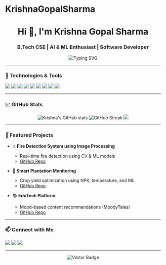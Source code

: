 # KrishnaGopalSharma


<h1 align="center">Hi 👋, I'm Krishna Gopal Sharma</h1>
<h3 align="center">B.Tech CSE | AI & ML Enthusiast | Software Developer</h3>

<p align="center">
  <img src="https://readme-typing-svg.demolab.com?font=Fira+Code&duration=3000&pause=1000&center=true&vCenter=true&width=435&lines=Building+tech+with+purpose+💡;Lifelong+learner+🚀;AI+%7C+ML+%7C+Web+Dev+%7C+DSA+%7C+Projects" alt="Typing SVG" />
</p>

---

### 🔧 Technologies & Tools

<p align="left">
  <img src="https://img.shields.io/badge/Java-007396?style=for-the-badge&logo=java&logoColor=white"/>
  <img src="https://img.shields.io/badge/Python-3776AB?style=for-the-badge&logo=python&logoColor=white"/>
  <img src="https://img.shields.io/badge/C++-00599C?style=for-the-badge&logo=c%2B%2B&logoColor=white"/>
  <img src="https://img.shields.io/badge/JavaScript-F7DF1E?style=for-the-badge&logo=javascript&logoColor=black"/>
  <img src="https://img.shields.io/badge/React-61DAFB?style=for-the-badge&logo=react&logoColor=black"/>
  <img src="https://img.shields.io/badge/Flask-000000?style=for-the-badge&logo=flask&logoColor=white"/>
  <img src="https://img.shields.io/badge/Firebase-ffca28?style=for-the-badge&logo=firebase&logoColor=black"/>
  <img src="https://img.shields.io/badge/GitHub-181717?style=for-the-badge&logo=github&logoColor=white"/>
  <img src="https://img.shields.io/badge/VS%20Code-007ACC?style=for-the-badge&logo=visual-studio-code&logoColor=white"/>
</p>

---

### 📈 GitHub Stats

<p align="center">
  <img src="https://github-readme-stats.vercel.app/api?username=krishnagopalsharma&show_icons=true&theme=radical" alt="Krishna's GitHub stats"/>
  <img src="https://github-readme-streak-stats.herokuapp.com/?user=krishnagopalsharma&theme=radical" alt="GitHub Streak"/>
  <img src="https://github-readme-stats.vercel.app/api/top-langs/?username=krishnagopalsharma&layout=compact&theme=radical"/>
</p>

---

### 🚀 Featured Projects

- 🔥 **Fire Detection System using Image Processing**
  - Real-time fire detection using CV & ML models
  - [GitHub Repo](https://github.com/krishnagopalsharma/fire-detection)

- 🌱 **Smart Plantation Monitoring**
  - Crop yield optimization using NPK, temperature, and ML
  - [GitHub Repo](https://github.com/krishnagopalsharma/smart-plantation)

- 📚 **EduTech Platform**
  - Mood-based content recommendations (MoodyTales)
  - [GitHub Repo](https://github.com/krishnagopalsharma/moodytales)

---

### 📫 Connect with Me

<p align="left">
  <a href="mailto:krishnagopalsharma2003@gmail.com"><img src="https://img.shields.io/badge/Gmail-D14836?style=for-the-badge&logo=gmail&logoColor=white"/></a>
  <a href="https://www.linkedin.com/in/krishnagopalsharma/"><img src="https://img.shields.io/badge/LinkedIn-blue?style=for-the-badge&logo=linkedin&logoColor=white"/></a>
  <a href="https://github.com/krishnagopalsharma"><img src="https://img.shields.io/badge/GitHub-181717?style=for-the-badge&logo=github&logoColor=white"/></a>
</p>

---

<p align="center">
  <img src="https://visitor-badge.laobi.icu/badge?page_id=krishnagopalsharma" alt="Visitor Badge"/>
</p>
